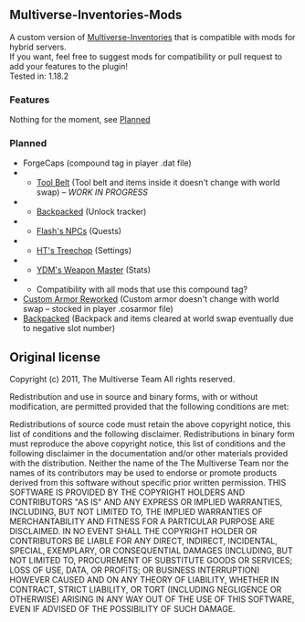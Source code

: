## Multiverse-Inventories-Mods
A custom version of [Multiverse-Inventories](https://github.com/Multiverse/Multiverse-Inventories) that is compatible with mods for hybrid servers.
<br> If you want, feel free to suggest mods for compatibility or pull request to add your features to the plugin!
<br> Tested in: 1.18.2

### Features
Nothing for the moment, see [Planned](https://github.com/TimEtOff/Multiverse-Inventories-Mods/README.md#Planned)

### Planned 
- ForgeCaps (compound tag in player .dat file)
- - [Tool Belt](https://www.curseforge.com/minecraft/mc-mods/tool-belt) (Tool belt and items inside it doesn't change with world swap) – *WORK IN PROGRESS*
- - [Backpacked](https://www.curseforge.com/minecraft/mc-mods/backpacked) (Unlock tracker)
- - [Flash's NPCs](https://www.curseforge.com/minecraft/mc-mods/flashs-npcs) (Quests)
- - [HT's Treechop](https://www.curseforge.com/minecraft/mc-mods/treechop) (Settings)
- - [YDM's Weapon Master](https://www.curseforge.com/minecraft/mc-mods/ydms-weapon-master) (Stats)
- - Compatibility with all mods that use this compound tag?
- [Custom Armor Reworked](https://www.curseforge.com/minecraft/mc-mods/cosmetic-armor-reworked) (Custom armor doesn't change with world swap – stocked in player .cosarmor file)
- [Backpacked](https://www.curseforge.com/minecraft/mc-mods/backpacked) (Backpack and items cleared at world swap eventually due to negative slot number)


## Original license

Copyright (c) 2011, The Multiverse Team All rights reserved.

Redistribution and use in source and binary forms, with or without modification, are permitted provided that the following conditions are met:

Redistributions of source code must retain the above copyright notice, this list of conditions and the following disclaimer. Redistributions in binary form must reproduce the above copyright notice, this list of conditions and the following disclaimer in the documentation and/or other materials provided with the distribution. Neither the name of the The Multiverse Team nor the names of its contributors may be used to endorse or promote products derived from this software without specific prior written permission. THIS SOFTWARE IS PROVIDED BY THE COPYRIGHT HOLDERS AND CONTRIBUTORS "AS IS" AND ANY EXPRESS OR IMPLIED WARRANTIES, INCLUDING, BUT NOT LIMITED TO, THE IMPLIED WARRANTIES OF MERCHANTABILITY AND FITNESS FOR A PARTICULAR PURPOSE ARE DISCLAIMED. IN NO EVENT SHALL THE COPYRIGHT HOLDER OR CONTRIBUTORS BE LIABLE FOR ANY DIRECT, INDIRECT, INCIDENTAL, SPECIAL, EXEMPLARY, OR CONSEQUENTIAL DAMAGES (INCLUDING, BUT NOT LIMITED TO, PROCUREMENT OF SUBSTITUTE GOODS OR SERVICES; LOSS OF USE, DATA, OR PROFITS; OR BUSINESS INTERRUPTION) HOWEVER CAUSED AND ON ANY THEORY OF LIABILITY, WHETHER IN CONTRACT, STRICT LIABILITY, OR TORT (INCLUDING NEGLIGENCE OR OTHERWISE) ARISING IN ANY WAY OUT OF THE USE OF THIS SOFTWARE, EVEN IF ADVISED OF THE POSSIBILITY OF SUCH DAMAGE.

